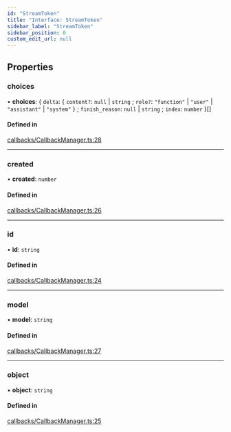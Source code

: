```yaml
---
id: "StreamToken"
title: "Interface: StreamToken"
sidebar_label: "StreamToken"
sidebar_position: 0
custom_edit_url: null
---
```


## Properties

### choices

• **choices**: { `delta`: { `content?`: ``null`` \| `string` ; `role?`: ``"function"`` \| ``"user"`` \| ``"assistant"`` \| ``"system"``  } ; `finish_reason`: ``null`` \| `string` ; `index`: `number`  }[]

#### Defined in

[callbacks/CallbackManager.ts:28](https://github.com/run-llama/LlamaIndexTS/blob/35f3030/packages/core/src/callbacks/CallbackManager.ts#L28)

___

### created

• **created**: `number`

#### Defined in

[callbacks/CallbackManager.ts:26](https://github.com/run-llama/LlamaIndexTS/blob/35f3030/packages/core/src/callbacks/CallbackManager.ts#L26)

___

### id

• **id**: `string`

#### Defined in

[callbacks/CallbackManager.ts:24](https://github.com/run-llama/LlamaIndexTS/blob/35f3030/packages/core/src/callbacks/CallbackManager.ts#L24)

___

### model

• **model**: `string`

#### Defined in

[callbacks/CallbackManager.ts:27](https://github.com/run-llama/LlamaIndexTS/blob/35f3030/packages/core/src/callbacks/CallbackManager.ts#L27)

___

### object

• **object**: `string`

#### Defined in

[callbacks/CallbackManager.ts:25](https://github.com/run-llama/LlamaIndexTS/blob/35f3030/packages/core/src/callbacks/CallbackManager.ts#L25)
